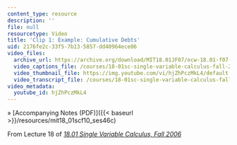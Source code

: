 ```yaml
---
content_type: resource
description: ''
file: null
resourcetype: Video
title: 'Clip 1: Example: Cumulative Debts'
uid: 2176fe2c-33f5-7b13-5857-dd40964ece06
video_files:
  archive_url: https://archive.org/download/MIT18.01JF07/ocw-18.01-f07-lec18_300k.mp4
  video_captions_file: /courses/18-01sc-single-variable-calculus-fall-2010/b24b774a2f2f5f7a9830c2361a5420e5_hjZhPczMkL4.vtt
  video_thumbnail_file: https://img.youtube.com/vi/hjZhPczMkL4/default.jpg
  video_transcript_file: /courses/18-01sc-single-variable-calculus-fall-2010/c32c46f099e504d986a6ebcc013927fd_hjZhPczMkL4.pdf
video_metadata:
  youtube_id: hjZhPczMkL4
---
```


» [Accompanying Notes (PDF)]({{< baseurl >}}/resources/mit18_01scf10_ses46c)

From Lecture 18 of [_18.01 Single Variable Calculus, Fall 2006_](/courses/18-01-single-variable-calculus-fall-2006/pages/video-lectures)